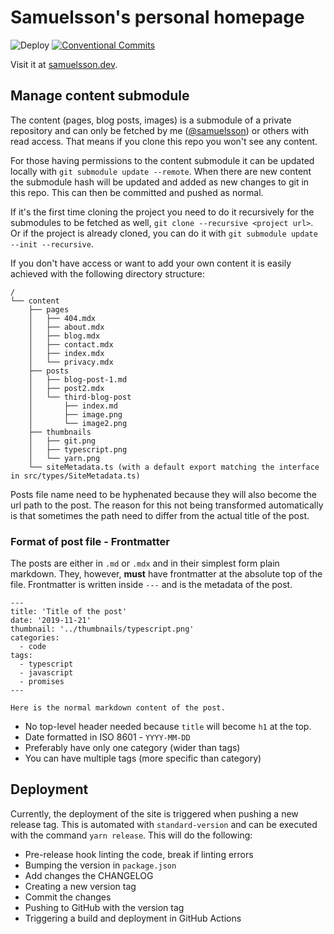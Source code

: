 # Samuelsson's personal homepage

![Deploy](https://github.com/samuelsson/samuelsson-homepage/workflows/Deploy/badge.svg)
[![Conventional Commits](https://img.shields.io/badge/Conventional%20Commits-1.0.0-yellow.svg)](https://conventionalcommits.org)

Visit it at [samuelsson.dev](https://samuelsson.dev/).

## Manage content submodule

The content (pages, blog posts, images) is a submodule of a private repository and can only be fetched by me ([@samuelsson](https://github.com/samuelsson)) or others with read access. That means if you clone this repo you won't see any content.

For those having permissions to the content submodule it can be updated locally with `git submodule update --remote`. When there are new content the submodule hash will be updated and added as new changes to git in this repo. This can then be committed and pushed as normal.

If it's the first time cloning the project you need to do it recursively for the submodules to be fetched as well, `git clone --recursive <project url>`. Or if the project is already cloned, you can do it with `git submodule update --init --recursive`.

If you don't have access or want to add your own content it is easily achieved with the following directory structure:

```
/
└── content
    ├── pages
    │   ├── 404.mdx
    │   ├── about.mdx
    │   ├── blog.mdx
    │   ├── contact.mdx
    │   ├── index.mdx
    │   └── privacy.mdx
    ├── posts
    │   ├── blog-post-1.md
    │   ├── post2.mdx
    │   └── third-blog-post
    │       ├── index.md
    │       ├── image.png
    │       └── image2.png
    ├── thumbnails
    │   ├── git.png
    │   ├── typescript.png
    │   └── yarn.png
    └── siteMetadata.ts (with a default export matching the interface in src/types/SiteMetadata.ts)
```

Posts file name need to be hyphenated because they will also become the url path to the post. The reason for this not being transformed automatically is that sometimes the path need to differ from the actual title of the post.


### Format of post file - Frontmatter

The posts are either in `.md` or `.mdx` and in their simplest form plain markdown. They, however, **must** have frontmatter at the absolute top of the file. Frontmatter is written inside `---` and is the metadata of the post.

```
---
title: 'Title of the post'
date: '2019-11-21'
thumbnail: '../thumbnails/typescript.png'
categories: 
  - code
tags: 
  - typescript
  - javascript
  - promises
---

Here is the normal markdown content of the post.
```

- No top-level header needed because `title` will become `h1` at the top.
- Date formatted in ISO 8601 - `YYYY-MM-DD`
- Preferably have only one category (wider than tags)
- You can have multiple tags (more specific than category)

## Deployment

Currently, the deployment of the site is triggered when pushing a new release tag. This is automated with `standard-version` and can be executed with the command `yarn release`. This will do the following:

- Pre-release hook linting the code, break if linting errors
- Bumping the version in `package.json`
- Add changes the CHANGELOG
- Creating a new version tag
- Commit the changes
- Pushing to GitHub with the version tag
- Triggering a build and deployment in GitHub Actions
